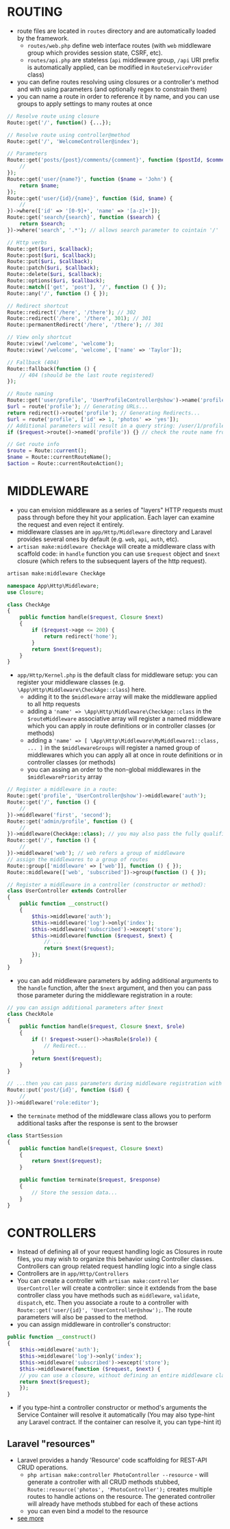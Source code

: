
# ROUTING

* route files are located in `routes` directory and are automatically loaded by the framework.
    * `routes/web.php` define web interface routes (with `web` middleware group which provides session state, CSRF, etc).
    * `routes/api.php` are stateless (`api` middleware group, `/api` URI prefix is automatically applied, can be modified in `RouteServiceProvider` class)
* you can define routes resolving using closures or a controller's method and with using parameters (and optionally regex to constrain them)
* you can name a route in order to reference it by name, and you can use groups to apply settings to many routes at once

```php
// Resolve route using closure
Route::get('/', function() {...});

// Resolve route using controller@method
Route::get('/', 'WelcomeController@index'); 

// Parameters
Route::get('posts/{post}/comments/{comment}', function ($postId, $commentId) {
    //
});
Route::get('user/{name?}', function ($name = 'John') {
    return $name;
});
Route::get('user/{id}/{name}', function ($id, $name) {
    //
})->where(['id' => '[0-9]+', 'name' => '[a-z]+']);
Route::get('search/{search}', function ($search) {
    return $search;
})->where('search', '.*'); // allows search parameter to cointain '/'

// Http verbs
Route::get($uri, $callback);
Route::post($uri, $callback);
Route::put($uri, $callback);
Route::patch($uri, $callback);
Route::delete($uri, $callback);
Route::options($uri, $callback);
Route::match(['get', 'post'], '/', function () { });
Route::any('/', function () { });

// Redirect shortcut
Route::redirect('/here', '/there'); // 302
Route::redirect('/here', '/there', 301); // 301
Route::permanentRedirect('/here', '/there'); // 301

// View only shortcut
Route::view('/welcome', 'welcome');
Route::view('/welcome', 'welcome', ['name' => 'Taylor']);

// Fallback (404)
Route::fallback(function () {
    // 404 (should be the last route registered)
});

// Route naming
Route::get('user/profile', 'UserProfileController@show')->name('profile');
$url = route('profile'); // Generating URLs...
return redirect()->route('profile'); // Generating Redirects...
$url = route('profile', ['id' => 1, 'photos' => 'yes']);
// Additional parameters will result in a query string: /user/1/profile?photos=yes
if ($request->route()->named('profile')) {} // check the route name from a route middleware 'handle' function

// Get route info
$route = Route::current();
$name = Route::currentRouteName();
$action = Route::currentRouteAction();
```

# MIDDLEWARE

* you can envision middleware as a series of "layers" HTTP requests must pass through before they hit your application. Each layer can examine the request and even reject it entirely.
* middleware classes are in `app/Http/Middleware` directory and Laravel provides several ones by default (e.g. `web`, `api`, `auth`, etc). 
* `artisan make:middleware CheckAge` will create a middleware class with scaffold code: in `handle` function you can use `$request` object and `$next` closure (which refers to the subsequent layers of the http request).

```bash
artisan make:middleware CheckAge
```

```php
namespace App\Http\Middleware;
use Closure;

class CheckAge
{
    public function handle($request, Closure $next)
    {
        if ($request->age <= 200) {
            return redirect('home');
        }
        return $next($request);
    }
}
```

* `app/Http/Kernel.php` is the default class for middleware setup: you can register your middleware classes (e.g. `\App\Http\Middleware\CheckAge::class`) here. 
    * adding it to the `$middleware` array will make the middleware applied to all http requests
    * adding a `'name' => \App\Http\Middleware\CheckAge::class` in the `$routeMiddleware` associative array will register a named middleware which you can apply in route definitions or in controller classes (or methods)
    * adding a `'name' => [ \App\Http\Middleware\MyMiddleware1::class, ... ]` in the `$middlewareGroups` will register a named group of middlewares which you can apply all at once in route definitions or in controller classes (or methods)
    * you can assing an order to the non-global middlewares in the `$middlewarePriority` array

```php
// Register a middleware in a route:
Route::get('profile', 'UserController@show')->middleware('auth');
Route::get('/', function () {
    //
})->middleware('first', 'second'); 
Route::get('admin/profile', function () {
    //
})->middleware(CheckAge::class); // you may also pass the fully qualified class name
Route::get('/', function () {
    //
})->middleware('web'); // web refers a group of middleware
// assign the middlewares to a group of routes
Route::group(['middleware' => ['web']], function () { });
Route::middleware(['web', 'subscribed'])->group(function () { }); 

// Register a middleware in a controller (constructor or method):
class UserController extends Controller
{
    public function __construct()
    {
        $this->middleware('auth');
        $this->middleware('log')->only('index');
        $this->middleware('subscribed')->except('store');
        $this->middleware(function ($request, $next) {
            // ...
            return $next($request);
        });
    }
}
```

* you can add middleware parameters by adding additional arguments to the `handle` function, after the `$next` argument, and then you can pass those parameter during the middleware registration in a route:

```php
// you can assign additional parameters after $next
class CheckRole
{
    public function handle($request, Closure $next, $role) 
    {
        if (! $request->user()->hasRole($role)) {
            // Redirect...
        }
        return $next($request);
    }
}

// ...then you can pass parameters during middleware registration with 'name:par1:par2:...' syntax
Route::put('post/{id}', function ($id) {
    //
})->middleware('role:editor');
```

* the `terminate` method of the middleware class allows you to perform additional tasks after the response is sent to the browser

```php
class StartSession
{
    public function handle($request, Closure $next)
    {
        return $next($request);
    }

    public function terminate($request, $response)
    {
        // Store the session data...
    }
}
```

# CONTROLLERS

* Instead of defining all of your request handling logic as Closures in route files, you may wish to organize this behavior using Controller classes. Controllers can group related request handling logic into a single class
* Controllers are in `app/Http/Controllers` 
* You can create a controller with `artisan make:controller UserController` will create a controller: since it extdends from the base controller class you have methods such as `middleware`, `validate`, `dispatch`, etc. Then you associate a route to a controller with `Route::get('user/{id}', 'UserController@show');`. The route parameters will also be passed to the method.
* you can assign middleware in controller's constructor:

```php
public function __construct()
{
    $this->middleware('auth');
    $this->middleware('log')->only('index');
    $this->middleware('subscribed')->except('store');
    $this->middleware(function ($request, $next) {
	// you can use a closure, without defining an entire middleware class
	return $next($request);
    });
}
```

* if you type-hint a controller constructor or method's arguments the Service Container will resolve it automatically (You may also type-hint any Laravel contract. If the container can resolve it, you can type-hint it)

## Laravel "resources"

* Laravel provides a handy 'Resource' code scaffolding for REST-API CRUD operations. 
    * `php artisan make:controller PhotoController --resource` - will generate a controller with all CRUD methods stubbed, `Route::resource('photos', 'PhotoController');` creates multiple routes to handle actions on the resource. The generated controller will already have methods stubbed for each of these actions
    * you can even bind a model to the resource 
* [see more](https://laravel.com/docs/6.x/controllers#resource-controllers)

